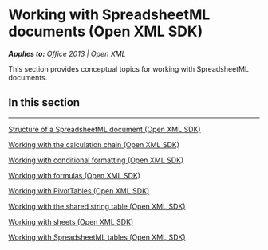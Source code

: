 
# Working with SpreadsheetML documents (Open XML SDK)
***Applies to:** Office 2013 | Open XML*

This section provides conceptual topics for working with SpreadsheetML
documents.

## In this section

--------------------------------------------------------------------------------------------------------------------------------------------------------------------------------------------------------------

<span sdata="link">[Structure of a SpreadsheetML document (Open XML
SDK)](3b35a153-c8ff-4dc7-96d5-02c515f31770.htm)</span>

<span sdata="link">[Working with the calculation chain (Open XML
SDK)](ffdf5bd3-53f5-4f48-8946-11a0287fb107.htm)</span>

<span sdata="link">[Working with conditional formatting (Open XML
SDK)](b6f5afca-5feb-4003-b803-55dd2f9bf6d2.htm)</span>

<span sdata="link">[Working with formulas (Open XML
SDK)](17abd341-abe9-4eee-9bb3-27fded0b04d2.htm)</span>

<span sdata="link">[Working with PivotTables (Open XML
SDK)](96697c37-3fa7-4814-85b6-657439435ce1.htm)</span>

<span sdata="link">[Working with the shared string table (Open XML
SDK)](36664cc7-30ef-4e9b-b569-846a9e404219.htm)</span>

<span sdata="link">[Working with sheets (Open XML
SDK)](119a7eb6-9a02-4914-b651-9ba090bf7994.htm)</span>

<span sdata="link">[Working with SpreadsheetML tables (Open XML
SDK)](7b72277f-3c5e-43ba-bbd8-7467cf532c95.htm)</span>




